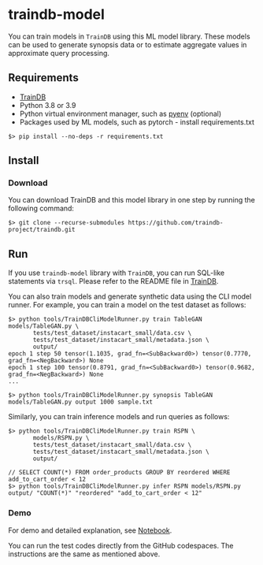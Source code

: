 # traindb-model
You can train models in ```TrainDB``` using this ML model library.
These models can be used to generate synopsis data or to estimate aggregate values in approximate query processing.

## Requirements

* [TrainDB](https://github.com/traindb-project/traindb)
* Python 3.8 or 3.9
* Python virtual environment manager, such as [pyenv](https://github.com/pyenv/pyenv) (optional)
* Packages used by ML models, such as pytorch - install requirements.txt
```
$> pip install --no-deps -r requirements.txt
```

## Install

### Download

You can download TrainDB and this model library in one step by running the following command:
```
$> git clone --recurse-submodules https://github.com/traindb-project/traindb.git
```

## Run

If you use ```traindb-model``` library with ```TrainDB```, you can run SQL-like statements via ```trsql```.
Please refer to the README file in [TrainDB](https://github.com/traindb-project/traindb).

You can also train models and generate synthetic data using the CLI model runner.
For example, you can train a model on the test dataset as follows:
```
$> python tools/TrainDBCliModelRunner.py train TableGAN models/TableGAN.py \
       tests/test_dataset/instacart_small/data.csv \
       tests/test_dataset/instacart_small/metadata.json \
       output/
epoch 1 step 50 tensor(1.1035, grad_fn=<SubBackward0>) tensor(0.7770, grad_fn=<NegBackward>) None
epoch 1 step 100 tensor(0.8791, grad_fn=<SubBackward0>) tensor(0.9682, grad_fn=<NegBackward>) None
...

$> python tools/TrainDBCliModelRunner.py synopsis TableGAN models/TableGAN.py output 1000 sample.txt
```

Similarly, you can train inference models and run queries as follows:
```
$> python tools/TrainDBCliModelRunner.py train RSPN \
       models/RSPN.py \
       tests/test_dataset/instacart_small/data.csv \
       tests/test_dataset/instacart_small/metadata.json \
       output/

// SELECT COUNT(*) FROM order_products GROUP BY reordered WHERE add_to_cart_order < 12
$> python tools/TrainDBCliModelRunner.py infer RSPN models/RSPN.py output/ "COUNT(*)" "reordered" "add_to_cart_order < 12"
```

### Demo

For demo and detailed explanation, see [Notebook](https://github.com/kihyuk-nam/traindb-model/blob/main/rspn.ipynb).

You can run the test codes directly from the GitHub codespaces. The instructions are the same as mentioned above.

